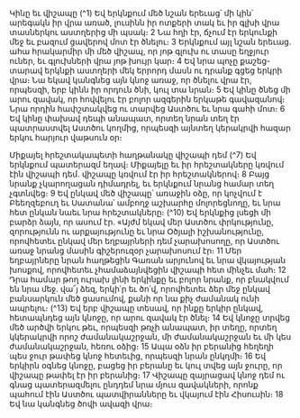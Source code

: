 
Կինը եւ վիշապը
(^1) Եվ երկնքում մեծ նշան երեւաց՝ մի կին՝ արեգակն իր վրա առած, լուսինն իր ոտքերի տակ եւ իր գլխի վրա տասներկու
աստղերից մի պսակ։ 2 Նա հղի էր, ճչում էր երկունքի մեջ եւ բազում ցավերով մոտ էր ծնելու։ 3 Երկնքում այլ նշան երեւաց.
ահա հրակարմիր մի մեծ վիշապ, որ յոթ գլուխ ու տասը եղջյուր ուներ, եւ գլուխների վրա յոթ խույր կար։ 4 Եվ նրա պոչը
քաշեց-տարավ երկնքի աստղերի մեկ երրորդ մասն ու դրանք գցեց երկրի վրա։ Նա եկավ կանգնեց այն կնոջ առաջ, որ
ծնելու վրա էր, որպեսզի, երբ կինն իր որդուն ծնի, կուլ տա նրան։ 5 Եվ կինը ծնեց մի արու զավակ, որ հովվելու էր բոլոր
ազգերին երկաթե գավազանով։ Նրա որդին հափշտակվեց ու տարվեց Աստծու եւ նրա գահի մոտ։ 6 Եվ կինը փախավ
դեպի անապատ, որտեղ նրան տեղ էր պատրաստվել Աստծու կողմից, որպեսզի այնտեղ կերակրվի հազար երկու
հարյուր վաթսուն օր։


Միքայել հրեշտակապետի հաղթանակը վիշապի դեմ
(^7) Եվ երկնքում պատերազմ եղավ։ Միքայելը եւ իր հրեշտակները կռվում էին վիշապի դեմ. վիշապը կռվում էր իր
հրեշտակներով։ 8 Բայց նրանք չկարողացան դիմադրել, եւ երկնքում նրանց համար տեղ չգտնվեց։ 9 Եվ ընկավ մեծ
վիշապը՝ առաջին օձը, որ կոչվում է Բեեղզեբուղ եւ Սատանա՝ ամբողջ աշխարհը մոլորեցնողը, եւ նրա հետ ընկան նաեւ
նրա հրեշտակները։
(^10) Եվ երկնքից լսեցի մի բարձր ձայն, որ ասում էր. «Այժմ եկավ մեր Աստծու փրկությունը, զորությունն ու
արքայությունը եւ նրա Օծյալի իշխանությունը, որովհետեւ ընկավ մեր եղբայրների դեմ չարախոսողը, որ Աստծու առաջ
նրանց մասին գիշերուզօր չարախոսում էր։ 11 Մեր եղբայրները նրան հաղթեցին Գառան արյունով եւ նրա վկայության
խոսքով, որովհետեւ չհամաձայնվեցին վիշապի հետ մինչեւ մահ։ 12 Դրա համար թող ուրախ լինի երկինքը եւ բոլոր նրանք,
որ բնակվում են նրա մեջ. վա՜յ ձեզ, երկի՛ր եւ ծո՛վ, որովհետեւ ձեր մեջ ընկավ բանսարկուն մեծ ցասումով, քանի որ նա
քիչ ժամանակ ունի ապրելու։
(^13) Եվ երբ վիշապը տեսավ, որ ինքը երկիր ընկավ, հետապնդեց այն կնոջը, որ արու զավակ էր ծնել։ 14 Եվ կնոջը տրվեց
մեծ արծվի երկու թեւ, որպեսզի թռչի անապատ, իր տեղը, որտեղ կկերակրվի որոշ ժամանակաշրջան, մի
ժամանակաշրջան եւ մի կես ժամանակաշրջան, հեռու օձից։ 15 Ապա օձն իր բերանից հեղեղի պես ջուր թափեց կնոջ
հետեւից, որպեսզի նրան ընկղմի։ 16 Եվ երկիրն օգնեց կնոջը, բացեց իր բերանը եւ կուլ տվեց այն ջուրը, որ վիշապը թափել
էր իր բերանից։ 17 Վիշապը զայրացավ կնոջ դեմ ու գնաց պատերազմելու ընդդեմ նրա մյուս զավակների, որոնք պահում
էին Աստծու պատվիրանները եւ վկայում էին Հիսուսին։ 18 Եվ նա կանգնեց ծովի ավազի վրա։
